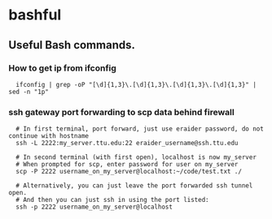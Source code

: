 # bashful
## Useful Bash commands.

### How to get ip from ifconfig
```
  ifconfig | grep -oP "[\d]{1,3}\.[\d]{1,3}\.[\d]{1,3}\.[\d]{1,3}" | sed -n "1p"
```

### ssh gateway port forwarding to scp data behind firewall 
```
  # In first terminal, port forward, just use eraider password, do not continue with hostname
  ssh -L 2222:my_server.ttu.edu:22 eraider_username@ssh.ttu.edu
  
  # In second terminal (with first open), localhost is now my_server
  # When prompted for scp, enter password for user on my_server
  scp -P 2222 username_on_my_server@localhost:~/code/test.txt ./
  
  # Alternatively, you can just leave the port forwarded ssh tunnel open.
  # And then you can just ssh in using the port listed:
  ssh -p 2222 username_on_my_server@localhost
```
